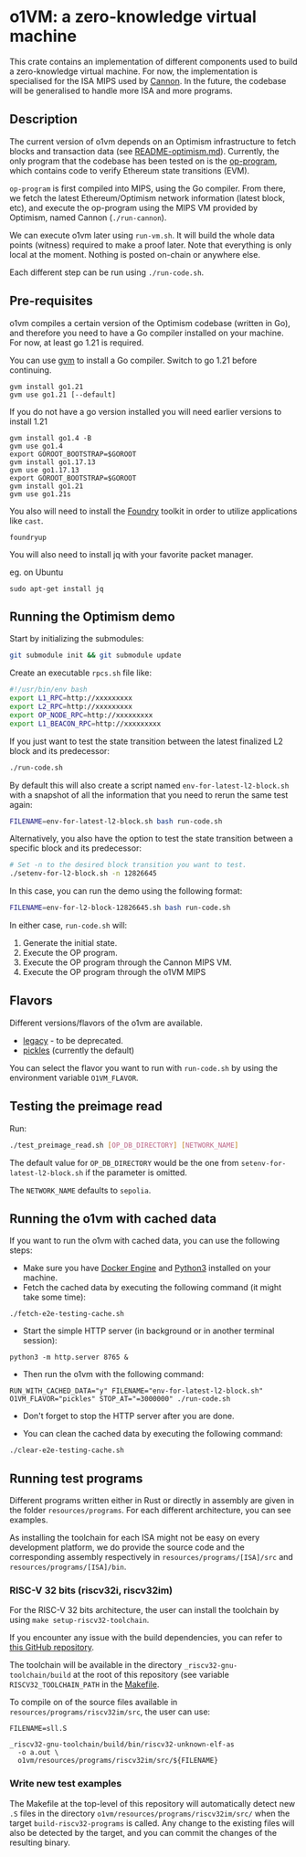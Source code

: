 # o1VM: a zero-knowledge virtual machine

This crate contains an implementation of different components used to build a
zero-knowledge virtual machine. For now, the implementation is specialised for
the ISA MIPS used by [Cannon](https://github.com/ethereum-optimism/cannon). In
the future, the codebase will be generalised to handle more ISA and more
programs.

## Description

The current version of o1vm depends on an Optimism infrastructure to fetch
blocks and transaction data (see [README-optimism.md](./README-optimism.md)).
Currently, the only program that the codebase has been tested on is the
[op-program](./ethereum-optimism/op-program), which contains code to verify
Ethereum state transitions (EVM).

`op-program` is first compiled into MIPS, using the Go compiler.
From there, we fetch the latest Ethereum/Optimism network information (latest
block, etc), and execute the op-program using the MIPS VM provided by Optimism,
named Cannon (`./run-cannon`).

We can execute o1vm later using `run-vm.sh`. It will build the whole data
points (witness) required to make a proof later.
Note that everything is only local at the moment. Nothing is posted on-chain or
anywhere else.

Each different step can be run using `./run-code.sh`.

## Pre-requisites

o1vm compiles a certain version of the Optimism codebase (written in Go), and
therefore you need to have a Go compiler installed on your machine. For now,
at least go 1.21 is required.

You can use [gvm](https://github.com/moovweb/gvm) to install a Go compiler.
Switch to go 1.21 before continuing.

```shell
gvm install go1.21
gvm use go1.21 [--default]
```

If you do not have a go version installed you will need earlier versions
to install 1.21

```shell
gvm install go1.4 -B
gvm use go1.4
export GOROOT_BOOTSTRAP=$GOROOT
gvm install go1.17.13
gvm use go1.17.13
export GOROOT_BOOTSTRAP=$GOROOT
gvm install go1.21
gvm use go1.21s
```

You also will need to install the [Foundry](https://getfoundry.sh/) toolkit
in order to utilize applications like `cast`.

```shell
foundryup
```

You will also need to install jq with your favorite packet manager.

eg. on Ubuntu

```shell
sudo apt-get install jq
```

## Running the Optimism demo

Start by initializing the submodules:

```bash
git submodule init && git submodule update
```

Create an executable `rpcs.sh` file like:

```bash
#!/usr/bin/env bash
export L1_RPC=http://xxxxxxxxx
export L2_RPC=http://xxxxxxxxx
export OP_NODE_RPC=http://xxxxxxxxx
export L1_BEACON_RPC=http://xxxxxxxxx
```

If you just want to test the state transition between the latest finalized L2
block and its predecessor:

```bash
./run-code.sh
```

By default this will also create a script named `env-for-latest-l2-block.sh` with a
snapshot of all the information that you need to rerun the same test again:

```bash
FILENAME=env-for-latest-l2-block.sh bash run-code.sh
```

Alternatively, you also have the option to test the state transition between a
specific block and its predecessor:

```bash
# Set -n to the desired block transition you want to test.
./setenv-for-l2-block.sh -n 12826645
```

In this case, you can run the demo using the following format:

```bash
FILENAME=env-for-l2-block-12826645.sh bash run-code.sh
```

In either case, `run-code.sh` will:

1. Generate the initial state.
2. Execute the OP program.
3. Execute the OP program through the Cannon MIPS VM.
4. Execute the OP program through the o1VM MIPS

## Flavors

Different versions/flavors of the o1vm are available.

- [legacy](./src/legacy/mod.rs) - to be deprecated.
- [pickles](./src/pickles/mod.rs) (currently the default)

You can select the flavor you want to run with `run-code.sh` by using the
environment variable `O1VM_FLAVOR`.

## Testing the preimage read

Run:

```bash
./test_preimage_read.sh [OP_DB_DIRECTORY] [NETWORK_NAME]
```

The default value for `OP_DB_DIRECTORY` would be the one from
`setenv-for-latest-l2-block.sh` if the parameter is omitted.

The `NETWORK_NAME` defaults to `sepolia`.

## Running the o1vm with cached data

If you want to run the o1vm with cached data, you can use the following steps:

- Make sure you have [Docker Engine](https://docs.docker.com/engine/install/) and [Python3](https://www.python.org/downloads/) installed on your machine.
- Fetch the cached data by executing the following command (it might take some time):

```shell
./fetch-e2e-testing-cache.sh
```

- Start the simple HTTP server (in background or in another terminal session):

```shell
python3 -m http.server 8765 &
```

- Then run the o1vm with the following command:

```shell
RUN_WITH_CACHED_DATA="y" FILENAME="env-for-latest-l2-block.sh" O1VM_FLAVOR="pickles" STOP_AT="=3000000" ./run-code.sh
```

- Don't forget to stop the HTTP server after you are done.

- You can clean the cached data by executing the following command:

```shell
./clear-e2e-testing-cache.sh
```

## Running test programs

Different programs written either in Rust or directly in assembly are given in
the folder `resources/programs`. For each different architecture, you can see
examples.

As installing the toolchain for each ISA might not be easy on every development
platform, we do provide the source code and the corresponding assembly
respectively in `resources/programs/[ISA]/src` and
`resources/programs/[ISA]/bin`.

### RISC-V 32 bits (riscv32i, riscv32im)

For the RISC-V 32 bits architecture, the user can install the toolchain by using
`make setup-riscv32-toolchain`.

If you encounter any issue with the build dependencies, you can refer to [this
GitHub repository](https://github.com/riscv-collab/riscv-gnu-toolchain?tab=readme-ov-file#prerequisites).

The toolchain will be available in the directory
`_riscv32-gnu-toolchain/build` at the root of this repository (see variable
`RISCV32_TOOLCHAIN_PATH` in the [Makefile](../Makefile).

To compile on of the source files available in
`resources/programs/riscv32im/src`, the user can use:

```shell
FILENAME=sll.S

_riscv32-gnu-toolchain/build/bin/riscv32-unknown-elf-as
  -o a.out \
  o1vm/resources/programs/riscv32im/src/${FILENAME}
```

### Write new test examples

The Makefile at the top-level of this repository will automatically detect new
`.S` files in the directory `o1vm/resources/programs/riscv32im/src/` when the
target `build-riscv32-programs` is called. Any change to the existing files will
also be detected by the target, and you can commit the changes of the resulting
binary.
